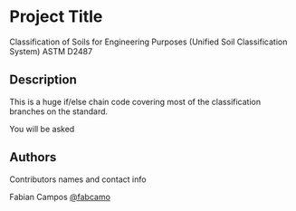 # Project Title

Classification of Soils for Engineering Purposes (Unified Soil Classification System)
ASTM D2487

## Description

This is a huge if/else chain code covering most of the classification branches on the standard.

You will be asked


## Authors

Contributors names and contact info

Fabian Campos 
[@fabcamo](https://twitter.com/fabcamo)

